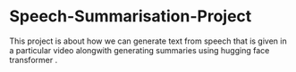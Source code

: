 # Speech-Summarisation-Project
This project is about how we can generate text from speech that is given in a particular video alongwith generating summaries using hugging face transformer .
